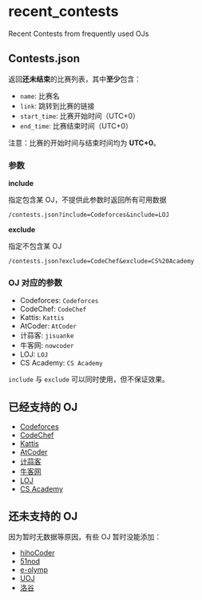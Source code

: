 # recent_contests

Recent Contests from frequently used OJs

## Contests.json

返回**还未结束**的比赛列表，其中**至少**包含：

- `name`: 比赛名
- `link`: 跳转到比赛的链接
- `start_time`: 比赛开始时间（UTC+0）
- `end_time`: 比赛结束时间（UTC+0）

注意：比赛的开始时间与结束时间均为 **UTC+0**。

### 参数

**include**

指定包含某 OJ，不提供此参数时返回所有可用数据

```
/contests.json?include=Codeforces&include=LOJ
```

**exclude**

指定不包含某 OJ

```
/contests.json?exclude=CodeChef&exclude=CS%20Academy
```

### OJ 对应的参数

- Codeforces: `Codeforces`
- CodeChef: `CodeChef`
- Kattis: `Kattis`
- AtCoder: `AtCoder`
- 计蒜客: `jisuanke`
- 牛客网: `nowcoder`
- LOJ: `LOJ`
- CS Academy: `CS Academy`

`include` 与 `exclude` 可以同时使用，但不保证效果。

## 已经支持的 OJ

- [Codeforces](https://codeforces.com/)
- [CodeChef](https://www.codechef.com/)
- [Kattis](https://open.kattis.com/)
- [AtCoder](https://atcoder.jp/)
- [计蒜客](https://www.jisuanke.com/)
- [牛客网](https://www.nowcoder.com/)
- [LOJ](https://loj.ac/)
- [CS Academy](https://csacademy.com/)

## 还未支持的 OJ

因为暂时无数据等原因，有些 OJ 暂时没能添加：

- [hihoCoder](https://hihocoder.com/)
- [51nod](https://www.51nod.com/)
- [e-olymp](https://www.e-olymp.com/)
- [UOJ](http://uoj.ac/)
- [洛谷](https://www.luogu.org)
